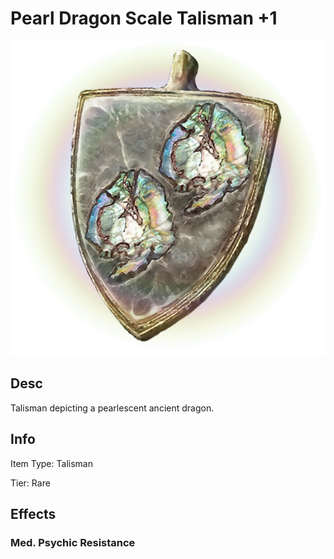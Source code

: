 # Pearl Dragon Scale Talisman +1

![Copyrighted Image](PearlDragonScaleTalisman+1.png)

## Desc

Talisman depicting a pearlescent ancient dragon.

## Info

Item Type: Talisman

Tier: Rare

## Effects

### Med. Psychic Resistance
